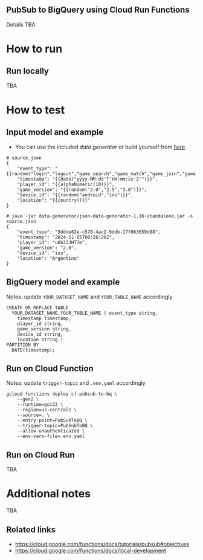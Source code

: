 PubSub to BigQuery using Cloud Run Functions
-----------------------------
Details TBA

# How to run
## Run locally
TBA

# How to test
## Input model and example
* You can use the included *data generator* or build yourself from [here](https://github.com/vincentrussell/json-data-generator/tree/json-data-generator-1.16)
```
# source.json
{
    "event_type": "{{random("login","logout","game_search","game_match","game_join","game_disconnect","game_reconnect")}}",
    "timestamp": "{{date("yyyy-MM-dd'T'HH:mm:ss'Z'")}}",
    "player_id": "{{alphaNumeric(10)}}",
    "game_version": "{{random("2.0","2.5","3.0")}}",
    "device_id": "{{random("android","ios")}}",
    "location": "{{country()}}"
}
```
```
# java -jar data-generator/json-data-generator-1.16-standalone.jar -s source.json
{
    "event_type": "9ddde82e-c578-4ac2-9ddb-17f063659d88",
    "timestamp": "2024-11-05T00:26:26Z",
    "player_id": "uKb33JHT7m",
    "game_version": "2.0",
    "device_id": "ios",
    "location": "Argentina"
}
```
## BigQuery model and example
Notes: update `YOUR_DATASET_NAME` and `YOUR_TABLE_NAME` accordingly
```
CREATE OR REPLACE TABLE
  YOUR_DATASET_NAME.YOUR_TABLE_NAME ( event_type string,
    timestamp timestamp,
    player_id string,
    game_version string,
    device_id string,
    location string )
PARTITION BY
  DATE(timestamp);
```

## Run on Cloud Function
Notes: update `trigger-topic` and `.env.yaml` accordingly
```
gcloud functions deploy cf-pubsub-to-bq \
    --gen2 \
    --runtime=go122 \
    --region=us-central1 \
    --source=. \
    --entry-point=PubSubToBQ \
    --trigger-topic=PubSubToBQ \
    --allow-unauthenticated \
    --env-vars-file=.env.yaml
```

## Run on Cloud Run
TBA

# Additional notes
TBA

## Related links
* https://cloud.google.com/functions/docs/tutorials/pubsub#objectives
* https://cloud.google.com/functions/docs/local-development
